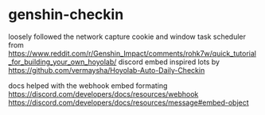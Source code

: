 # genshin-checkin
loosely followed the network capture cookie and window task scheduler from https://www.reddit.com/r/Genshin_Impact/comments/rohk7w/quick_tutorial_for_building_your_own_hoyolab/
discord embed inspired lots by https://github.com/vermaysha/Hoyolab-Auto-Daily-Checkin

docs helped with the webhook embed formating https://discord.com/developers/docs/resources/webhook
https://discord.com/developers/docs/resources/message#embed-object
